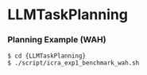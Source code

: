 # LLMTaskPlanning

### Planning Example (WAH)
```console
$ cd {LLMTaskPlanning}
$ ./script/icra_exp1_benchmark_wah.sh
```
